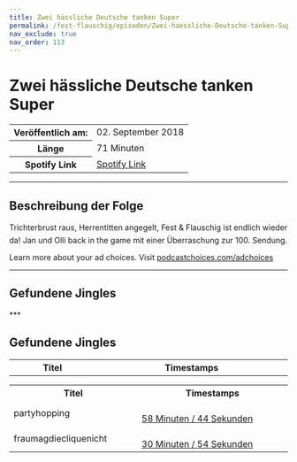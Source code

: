 ```yaml
---
title: Zwei hässliche Deutsche tanken Super
permalink: /fest-flauschig/episoden/Zwei-haessliche-Deutsche-tanken-Super
nav_exclude: true
nav_order: 113
---
```


# Zwei hässliche Deutsche tanken Super
<table class="resp-table dcf-table dcf-table-responsive dcf-table-bordered dcf-table-striped dcf-w-100%">
                    <tbody>
                        <tr>
                            <th scope="row">Veröffentlich am:</th>
                            <td data-label="Veröffentlich am:">02. September 2018</td>
                        </tr>
                        <tr>
                            <th scope="row">Länge </th>
                            <td data-label="Länge ">71 Minuten</td>
                        </tr><tr>
                                <th scope="row">Spotify Link</th>
                                <td data-label="Spotify Link"><a href="https://open.spotify.com/episode/7cbMy8QDOrqihwG5OcOS8u">Spotify Link</a></td>
                            </tr></tbody>
                </table>

***

## Beschreibung der Folge

<div>
Trichterbrust raus, Herrentitten angegelt, Fest &amp; Flauschig ist endlich wieder da! Jan und Olli back in the game mit einer Überraschung zur 100. Sendung.<p> </p><p>Learn more about your ad choices. Visit <a href="https://podcastchoices.com/adchoices">podcastchoices.com/adchoices</a></p>  
</div>

***

## Gefundene Jingles

<table style="display: table;">
                                    <tr>
                                        <th class="tableColumnTitle">Titel</th>
                                        <th class="tableColumnTimestamps">Timestamps</th>
                                    </tr>
                                    ***

## Gefundene Jingles

<table style="display: table;">
                                    <tr>
                                        <th class="tableColumnTitle">Titel</th>
                                        <th class="tableColumnTimestamps">Timestamps</th>
                                    </tr>
                                    <tr>
                                <td markdown="span"  class="tableColumnTitle">partyhopping</td>
                                <td markdown="span" class="tableColumnTimestamps">
                                <br>
                                <a href="https://open.spotify.com/episode/7cbMy8QDOrqihwG5OcOS8u?t=3524">
                                58 Minuten / 44 Sekunden</a>
                                </td></tr><tr>
                                <td markdown="span"  class="tableColumnTitle">fraumagdiecliquenicht</td>
                                <td markdown="span" class="tableColumnTimestamps">
                                <br>
                                <a href="https://open.spotify.com/episode/7cbMy8QDOrqihwG5OcOS8u?t=1854">
                                30 Minuten / 54 Sekunden</a>
                                </td></tr></table>